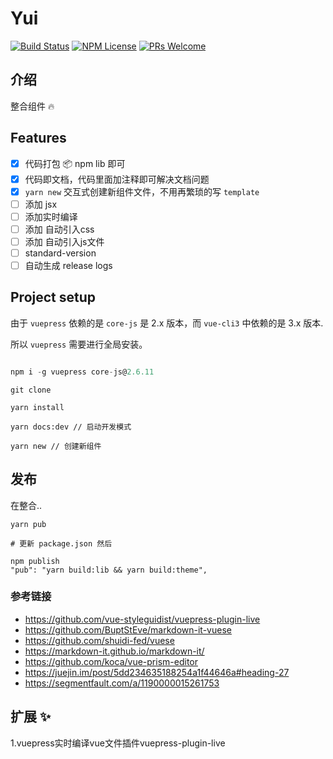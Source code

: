 # Yui

[![Build Status](https://travis-ci.com/jack-rainbow/Yui.svg?branch=master)](https://travis-ci.com/jack-rainbow/Yui)
[![NPM License](https://badgen.net/npm/license/@femessage/el-data-table)](https://github.com/jack-rainbow/raw/master/LICENSE)
[![PRs Welcome](https://img.shields.io/badge/PRs-welcome-brightgreen.svg)](https://github.com/jack-rainbow/pulls)


## 介绍

整合组件 :fire:


## Features

- [x] 代码打包 📦 npm lib 即可
- [x] 代码即文档，代码里面加注释即可解决文档问题
- [x] `yarn new` 交互式创建新组件文件，不用再繁琐的写 `template`
- [ ] 添加 jsx
- [ ] 添加实时编译
- [ ] 添加 自动引入css
- [ ] 添加 自动引入js文件
- [ ] standard-version
- [ ] 自动生成 release logs

## Project setup

由于 `vuepress` 依赖的是 `core-js` 是 2.x 版本，而 `vue-cli3` 中依赖的是 3.x 版本.

所以 `vuepress` 需要进行全局安装。

```js

npm i -g vuepress core-js@2.6.11

```

```
git clone 

yarn install

yarn docs:dev // 启动开发模式

yarn new // 创建新组件
```

## 发布

在整合..

```shell
yarn pub

# 更新 package.json 然后

npm publish
"pub": "yarn build:lib && yarn build:theme",
```

### 参考链接
- https://github.com/vue-styleguidist/vuepress-plugin-live
- https://github.com/BuptStEve/markdown-it-vuese
- https://github.com/shuidi-fed/vuese
- https://markdown-it.github.io/markdown-it/
- https://github.com/koca/vue-prism-editor
- https://juejin.im/post/5dd234635188254a1f44646a#heading-27
- https://segmentfault.com/a/1190000015261753



## 扩展 ✨

1.vuepress实时编译vue文件插件vuepress-plugin-live
